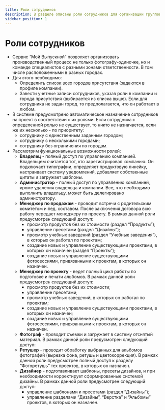 ```yaml
---
title: Роли сотрудников
description: В разделе описаны роли сотрудников для организации групповой работы над проектами
sidebar_position: 1
---
```


# Роли сотрудников
* Сервис “Мой Выпускной” позволяет организовать производственный процесс не только фотографу-одиночке, но и команде специалистов с разными зонами ответственности. В том числе расположенными в разных городах.
* Для этого необходимо:
    + Определить список всех городов присутствия (задаются в профиле компании).
    + Завести учетные записи сотрудников, указав роли в компании и города присутствия (выбирается из списка выше). Если для сотрудника не задан город, то предполагается, что он работает в любом.
* В системе предусмотрено автоматическое назначение сотрудников на проект в соответствии с их ролями. Если сотрудника с определенной ролью не существует, то никто не назначается, если же их несколько - по приоритету:
    + сотруднику с единственным заданным городом;
    + сотруднику с несколькими городами;
    + сотруднику без ограничения по городам.
* Рассмотрим функциональные возможности ролей:
    * __Владелец__ - полный доступ по управлению компанией. Владельцем считается тот, кто зарегистрировал компанию. Он подключает типографии, определяет продуктовую линейку, настраивает систему уведомлений, добавляет собственные цитаты и загружает шаблоны.
    * __Администратор__ - полный доступ по управлению компанией, кроме удаления владельца и компании. Все, что необходимо выполнить владельцу, может быть делегировано администратору.
    * __Менеджер по продажам__ - проводит встречи с родительским комитетом и пед. составом. После заключения договора всю работу передает менеджеру по проекту. В рамках данной роли предусмотрен следующий доступ:
        + просмотр продуктов без их стоимости (раздел “Продукты”);
        + управление пресетами (раздел “Дизайны”);
        + просмотр учебных заведений (раздел “Учебные заведения”), в которых он работал по проектам;
        + создание новых и управление существующими проектами, в которых он назначен (раздел “Проекты”);
        + создание новых и управление существующими фотосессиями, привязанными к проектам, в которых он назначен.
    * __Менеджер по проекту__ - ведет полный цикл работы по подготовке и печати альбомов. В рамках данной роли предусмотрен следующий доступ:
        + просмотр продуктов без их стоимости;
        + управление пресетами;
        + просмотр учебных заведений, в которых он работал по проектам;
        + создание новых и управление существующими проектами, в которых он назначен;
        + создание новых и управление существующими фотосессиями, привязанными к проектам, в которых он назначен.
    * __Фотограф__ - проводит съемки и загружает в систему отснятый материал. В рамках данной роли предусмотрен следующий доступ:
    * __Ретушер__ - проводит обработку выбранных для альбомов фотографий (вырезка фона, ретушь и цветокоррекция). В рамках данной роли предусмотрен полный доступ к разделу “Фоторетушь” тех проектов, в которых он назначен.
    * __Дизайнер__ - подготавливает шаблоны, пресеты дизайнов, и при необходимости корректирует сформированные системой дизайны. В рамках данной роли предусмотрен следующий доступ:
        + управление шаблонами и пресетами (раздел “Дизайны”);
        + управление разделами “Дизайны”, “Верстка” и “Альбомы” проектов, в которых он назначен.